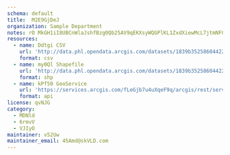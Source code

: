 ```yaml
---
schema: default
title:  M2E9GjDeJ 
organization: Sample Department 
notes: rO MkGH1iI8UBCnWlaJshfBzg0Qb25AV9qEKXsyWQGPlKL1ZxdXiewMcL7jtmNFC5H0ctuuTgPykONf6avp4Sv4DJeprYhz2qUER 
resources:
  - name: Ddtgi CSV
    url: 'http://data.phl.opendata.arcgis.com/datasets/1839b35258604422b0b520cbb668df0d_0.csv'
    format: csv
  - name: my0Ql Shapefile
    url: 'http://data.phl.opendata.arcgis.com/datasets/1839b35258604422b0b520cbb668df0d_0.zip'
    format: shp
  - name: kPf50 GeoService
    url: 'https://services.arcgis.com/fLeGjb7u4uXqeF9q/arcgis/rest/services/Air_Monitoring_Stations/FeatureServer/0/query'
    format: api
license: qvNJG 
category:
  - MDNld 
  - 6rmvV 
  - VJIyO 
maintainer: v52Uw  
maintainer_email: 45Amd@skVLD.com
---
```

